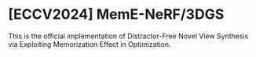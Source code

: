 # [ECCV2024] MemE-NeRF/3DGS
This is the official implementation of Distractor-Free Novel View Synthesis via Exploiting Memorization Effect in Optimization.
